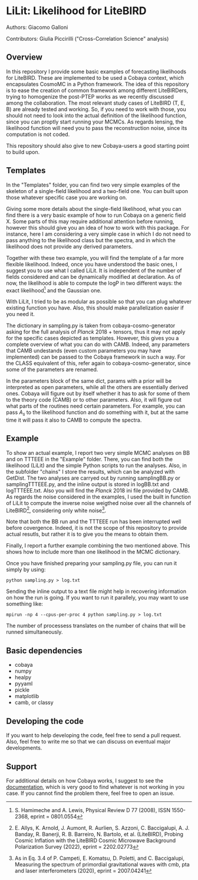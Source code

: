 LiLit: Likelihood for LiteBIRD
==============================

Authors: Giacomo Galloni

Contributors: Giulia Piccirilli ("Cross-Correlation Science" analysis)

Overview
--------
In this repository I provide some basic examples of forecasting likelihoods for LiteBIRD. These are implemented to be used a Cobaya context, which encapsulates CosmoMC in a Python framework. The idea of this repository is to ease the creation of common framework among different  LiteBIRDers, trying to homogenize the post-PTEP works as we recently discussed among the collaboration. The most relevant study cases of LiteBIRD (T, E, B) are already tested and working. So, if you need to work with those, you should not need to look into the actual definition of the likelihood function, since you can proptly start running your MCMCs. As regards lensing, the likelihood function will need you to pass the reconstruction noise, since its computation is not coded.

This repository should also give to new Cobaya-users a good starting point to build upon. 

Templates
---------

In the "Templates" folder, you can find two very simple examples of the skeleton of a single-field likelihood and a two-field one. You can built upon those whatever specific case you are working on. 

Giving some more details about the single-field likelihood, what you can find there is a very basic example of how to run Cobaya on a generic field X. Some parts of this may require additional attention before running, however this should give you an idea of how to work with this package. For instance, here I am considering a very simple case in which I do not need to pass anything to the likelihood class but the spectra, and in which the likelihood does not provide any derived parameters.

Together with these two example, you will find the template of a far more flexible likelihood. Indeed, once you have understood the basic ones, I suggest you to use what I called LiLit. It is independent of the number of fields considered and can be dynamically modified at declaration. As of now, the likelihood is able to compute the logP in two different ways: the exact likelihood[^1] and the Gaussian one.

With LiLit, I tried to be as modular as possible so that you can plug whatever existing function you have. Also, this should make parallelization easier if you need it.

The dictionary in sampling.py is taken from cobaya-cosmo-generator asking for the full analysis of _Planck_ 2018 + tensors, thus it may not apply for the specific cases depicted as templates. However, this gives you a complete overview of what you can do with CAMB. Indeed, any parameters that CAMB undestands (even custom parameters you may have implemented) can be passed to the Cobaya framework in such a way. For the CLASS equivalent of this, refer again to cobaya-cosmo-generator, since some of the parameters are renamed.

In the parameters block of the same dict, params with a prior will be interpreted as open parameters, while all the others are essentially derived ones. Cobaya will figure out by itself whether it has to ask for some of them to the theory code (CAMB) or to other parameters. Also, it will figure out what parts of the routines need certain parameters. For example, you can pass $A_s$ to the likelihood function and do something with it, but at the same time it will pass it also to CAMB to compute the spectra.

[^1]: S. Hamimeche and A. Lewis, Physical Review D 77 (2008), ISSN 1550-2368, eprint = 0801.0554

Example
-------

To show an actual example, I report two very simple MCMC analyses on BB and on TTTEEE in the "Example" folder. There, you can find both the likelihood (LiLit) and the simple Python scripts to run the analyses. Also, in the subfolder "chains" I store the results, which can be analyzed with GetDist. The two analyses are carryed out by running samplingBB.py or samplingTTTEEE.py, and the inline output is stored in logBB.txt and logTTTEEE.txt. Also you will find the _Planck_ 2018 ini file provided by CAMB. As regards the noise considered in the examples, I used the built in function of LiLit to compute the inverse noise weigthed noise over all the channels of LiteBIRD[^2], considering only white noise[^3].

Note that both the BB run and the TTTEEE run has been interrupted well before covergence. Indeed, it is not the scope of this repository to provide actual resutls, but rather it is to give you the means to obtain them.

Finally, I report a further example combining the two mentioned above. This shows how to include more than one likelihood in the MCMC dictionary.

Once you have finished preparing your sampling.py file, you can run it simply by using: 

`python sampling.py > log.txt`

Sending the inline output to a text file might help in recovering information on how the run is going. If you want to run it parallely, you may want to use something like:

`mpirun -np 4 --cpus-per-proc 4 python sampling.py > log.txt`

The number of processess translates on the number of chains that will be runned simultaneously.

[^2]: E. Allys, K. Arnold, J. Aumont, R. Aurlien, S. Azzoni, C. Baccigalupi, A. J. Banday, R. Banerji, R. B. Barreiro, N. Bartolo, et al. (LiteBIRD), Probing Cosmic Inflation with the LiteBIRD Cosmic Microwave Background Polarization Survey (2022), eprint = 2202.02773

[^3]: As in Eq. 3.4 of P. Campeti, E. Komatsu, D. Poletti, and C. Baccigalupi, Measuring the spectrum of primordial gravitational waves with cmb, pta and laser interferometers (2020), eprint = 2007.04241

Basic dependencies
------------------
* cobaya
* numpy
* healpy
* pyyaml
* pickle
* matplotlib
* camb, or classy

Developing the code
-------------------

If you want to help developing the code, feel free to send a pull request. Also, feel free to write me so that we can discuss on eventual major developments.

Support
-------

For additional details on how Cobaya works, I suggest to see the [documentation](https://cobaya.readthedocs.io/en/latest/), which is very good to find whatever is not working in you case. If you cannot find the problem there, feel free to open an issue.
